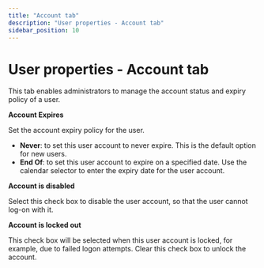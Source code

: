 ```yaml
---
title: "Account tab"
description: "User properties - Account tab"
sidebar_position: 10
---
```


# User properties - Account tab

This tab enables administrators to manage the account status and expiry policy of a user.

**Account Expires**

Set the account expiry policy for the user.

- **Never**: to set this user account to never expire. This is the default option for new users.
- **End Of**: to set this user account to expire on a specified date. Use the calendar selector to
  enter the expiry date for the user account.

**Account is disabled**

Select this check box to disable the user account, so that the user cannot log-on with it.

**Account is locked out**

This check box will be selected when this user account is locked, for example, due to failed logon
attempts. Clear this check box to unlock the account.
